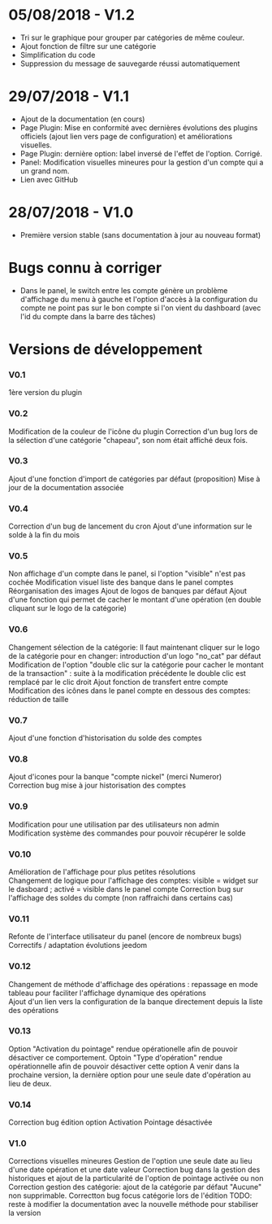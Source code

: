 # 05/08/2018 - V1.2
- Tri sur le graphique pour grouper par catégories de même couleur. 
- Ajout fonction de filtre sur une catégorie
- Simplification du code
- Suppression du message de sauvegarde réussi automatiquement

# 29/07/2018 - V1.1

- Ajout de la documentation (en cours)
- Page Plugin: Mise en conformité avec dernières évolutions des plugins officiels (ajout lien vers page de configuration) et améliorations visuelles.
- Page Plugin: dernière option: label inversé de l'effet de l'option. Corrigé. 
- Panel: Modification visuelles mineures pour la gestion d'un compte qui a un grand nom. 
- Lien avec GitHub

# 28/07/2018 - V1.0

- Première version stable (sans documentation à jour au nouveau format)

# Bugs connu à corriger
- Dans le panel, le switch entre les compte génère un problème d'affichage du menu à gauche et l'option d'accès à la configuration du compte ne point pas sur le bon compte si l'on vient du dashboard (avec l'id du compte dans la barre des tâches)

# Versions de développement

### V0.1
1ère version du plugin 

### V0.2
Modification de la couleur de l'icône du plugin 
Correction d'un bug lors de la sélection d'une catégorie "chapeau", son nom était affiché deux fois. 

### V0.3
Ajout d'une fonction d'import de catégories par défaut (proposition) 
Mise à jour de la documentation associée 

### V0.4
Correction d'un bug de lancement du cron 
Ajout d'une information sur le solde à la fin du mois 

### V0.5
Non affichage d'un compte dans le panel, si l'option "visible" n'est pas cochée 
Modification visuel liste des banque dans le panel comptes 
Réorganisation des images 
Ajout de logos de banques par défaut 
Ajout d'une fonction qui permet de cacher le montant d'une opération (en double cliquant sur le logo de la catégorie) 

### V0.6
Changement sélection de la catégorie: Il faut maintenant cliquer sur le logo de la catégorie pour en changer: introduction d'un logo "no_cat" par défaut 
Modification de l'option "double clic sur la catégorie pour cacher le montant de la transaction" : suite à la modification précédente le double clic est remplacé par le clic droit 
Ajout fonction de transfert entre compte 
Modification des icônes dans le panel compte en dessous des comptes: réduction de taille 

### V0.7
Ajout d'une fonction d'historisation du solde des comptes 

### V0.8
Ajout d'icones pour la banque "compte nickel" (merci Numeror)  
Correction bug mise à jour historisation des comptes 

### V0.9
Modification pour une utilisation par des utilisateurs non admin  
Modification système des commandes pour pouvoir récupérer le solde  

### V0.10
Amélioration de l'affichage pour plus petites résolutions  
Changement de logique pour l'affichage des comptes: visible = widget sur le dasboard ; activé = visible dans le panel compte 
Correction bug sur l'affichage des soldes du compte (non raffraichi dans certains cas)  

### V0.11
Refonte de l'interface utilisateur du panel (encore de nombreux bugs)  
Correctifs / adaptation évolutions jeedom 

### V0.12
Changement de méthode d'affichage des opérations : repassage en mode tableau pour faciliter l'affichage dynamique des opérations  
Ajout d'un lien vers la configuration de la banque directement depuis la liste des opérations  

### V0.13
Option "Activation du pointage" rendue opérationelle afin de pouvoir désactiver ce comportement. 
Optoin "Type d'opération" rendue opérationnelle afin de pouvoir désactiver cette option 
A venir dans la prochaine version, la dernière option pour une seule date d'opération au lieu de deux. 

### V0.14
Correction bug édition option Activation Pointage désactivée  

### V1.0
Corrections visuelles mineures 
Gestion de l'option une seule date au lieu d'une date opération et une date valeur 
Correction bug dans la gestion des historiques et ajout de la particularité de l'option de pointage activée ou non 
Correction gestion des catégorie: ajout de la catégorie par défaut "Aucune" non supprimable. 
Correctton bug focus catégorie lors de l'édition
TODO: reste à modifier la documentation avec la nouvelle méthode pour stabiliser la version 
